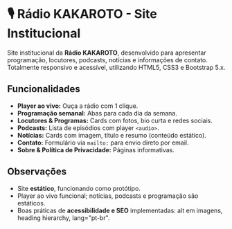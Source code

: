 # 🎙️ Rádio KAKAROTO - Site Institucional

 Site institucional da **Rádio KAKAROTO**, desenvolvido para apresentar programação, locutores, podcasts, notícias e informações de contato. Totalmente responsivo e acessível, utilizando HTML5, CSS3 e Bootstrap 5.x.

## Funcionalidades

- **Player ao vivo:** Ouça a rádio com 1 clique.  
- **Programação semanal:** Abas para cada dia da semana.  
- **Locutores & Programas:** Cards com fotos, bio curta e redes sociais.  
- **Podcasts:** Lista de episódios com player `<audio>`.  
- **Notícias:** Cards com imagem, título e resumo (conteúdo estático).  
- **Contato:** Formulário via `mailto:` para envio direto por email.  
- **Sobre & Política de Privacidade:** Páginas informativas.

## Observações

- Site **estático**, funcionando como protótipo.  
- Player ao vivo funcional; notícias, podcasts e programação são estáticos.  
- Boas práticas de **acessibilidade e SEO** implementadas: alt em imagens, heading hierarchy, lang="pt-br".
